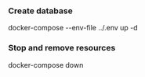 ### Create database
docker-compose --env-file ../.env up -d

### Stop and remove resources
docker-compose down

